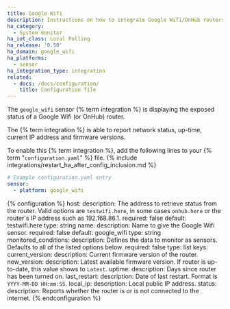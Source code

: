 ```yaml
---
title: Google Wifi
description: Instructions on how to integrate Google Wifi/OnHub routers into Home Assistant.
ha_category:
  - System monitor
ha_iot_class: Local Polling
ha_release: '0.50'
ha_domain: google_wifi
ha_platforms:
  - sensor
ha_integration_type: integration
related:
  - docs: /docs/configuration/
    title: Configuration file
---
```


The `google_wifi` sensor {% term integration %} is displaying the exposed status of a Google Wifi (or OnHub) router.

The {% term integration %} is able to report network status, up-time, current IP address and firmware versions.

To enable this {% term integration %}, add the following lines to your {% term "`configuration.yaml`" %} file.
{% include integrations/restart_ha_after_config_inclusion.md %}

```yaml
# Example configuration.yaml entry
sensor:
  - platform: google_wifi
```

{% configuration %}
host:
  description: The address to retrieve status from the router. Valid options are `testwifi.here`, in some cases `onhub.here` or the router's IP address such as 192.168.86.1.
  required: false
  default: testwifi.here
  type: string
name:
  description: Name to give the Google Wifi sensor.
  required: false
  default: google_wifi
  type: string
monitored_conditions:
  description: Defines the data to monitor as sensors. Defaults to all of the listed options below.
  required: false
  type: list
  keys:
    current_version:
      description: Current firmware version of the router.
    new_version:
      description: Latest available firmware version. If router is up-to-date, this value shows to `Latest`.
    uptime:
      description: Days since router has been turned on.
    last_restart:
      description: Date of last restart. Format is `YYYY-MM-DD HH:mm:SS`.
    local_ip:
      description: Local public IP address.
    status:
      description: Reports whether the router is or is not connected to the internet.
{% endconfiguration %}
